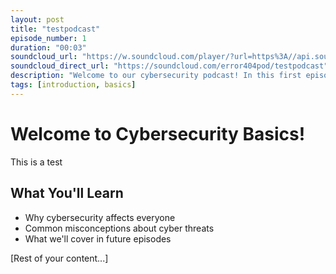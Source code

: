 ```yaml
---
layout: post
title: "testpodcast"
episode_number: 1
duration: "00:03"
soundcloud_url: "https://w.soundcloud.com/player/?url=https%3A//api.soundcloud.com/tracks/2119362891&color=%2316d47b&auto_play=false&hide_related=true&show_comments=true&show_user=false&show_reposts=false&show_teaser=false"
soundcloud_direct_url: "https://soundcloud.com/error404pod/testpodcast"
description: "Welcome to our cybersecurity podcast! In this first episode, we introduce ourselves and discuss why cybersecurity matters for everyone."
tags: [introduction, basics]
---
```


# Welcome to Cybersecurity Basics!

This is a test

## What You'll Learn
- Why cybersecurity affects everyone
- Common misconceptions about cyber threats
- What we'll cover in future episodes

[Rest of your content...]
